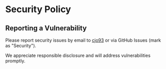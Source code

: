 # Security Policy

## Reporting a Vulnerability

Please report security issues by email to [cjo93](mailto:your-email@example.com) or via GitHub Issues (mark as "Security").

We appreciate responsible disclosure and will address vulnerabilities promptly.
